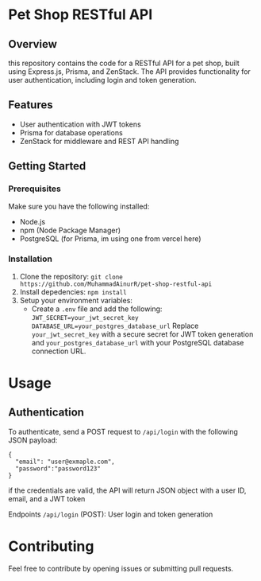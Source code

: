 # Pet Shop RESTful API

## Overview
this repository contains the code for a RESTful API for a pet shop, built using Express.js, Prisma, and ZenStack. The API provides functionality for user authentication, including login and token generation.

## Features
- User authentication with JWT tokens
- Prisma for database operations
- ZenStack for middleware and REST API handling

## Getting Started

### Prerequisites

Make sure you have the following installed:
- Node.js
- npm (Node Package Manager)
- PostgreSQL (for Prisma, im using one from vercel here)

### Installation
1. Clone the repository:
   `git clone https://github.com/MuhammadAinurR/pet-shop-restful-api`
2. Install depedencies:
   `npm install`
3. Setup your environment variables:
   - Create a `.env` file and add the following:
     `JWT_SECRET=your_jwt_secret_key`
     `DATABASE_URL=your_postgres_database_url`
     Replace `your_jwt_secret_key` with a secure secret for JWT token generation and `your_postgres_database_url` with your PostgreSQL database connection URL.

# Usage

## Authentication
To authenticate, send a POST request to `/api/login` with the following JSON payload:

    {
      "email": "user@exmaple.com",
      "password":"password123"
    }
if the credentials are valid, the API will return JSON object with a user ID, email, and a JWT token

Endpoints
`/api/login` (POST): User login and token generation

# Contributing
Feel free to contribute by opening issues or submitting pull requests.
